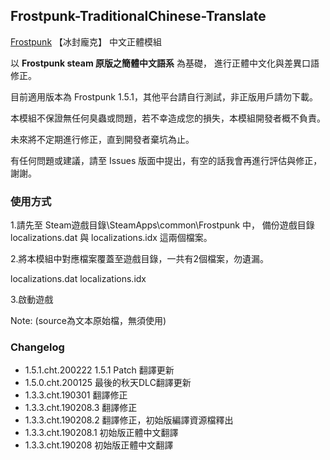 ## Frostpunk-TraditionalChinese-Translate
 [Frostpunk](https://store.steampowered.com/app/323190/Frostpunk/) 【冰封龐克】 中文正體模組

以 **Frostpunk steam 原版之簡體中文語系** 為基礎，
進行正體中文化與差異口語修正。

目前適用版本為 Frostpunk 1.5.1，其他平台請自行測試，非正版用戶請勿下載。

本模組不保證無任何臭蟲或問題，若不幸造成您的損失，本模組開發者概不負責。

未來將不定期進行修正，直到開發者棄坑為止。

有任何問題或建議，請至 Issues 版面中提出，有空的話我會再進行評估與修正，謝謝。

### 使用方式

1.請先至 Steam遊戲目錄\SteamApps\common\Frostpunk 中， 備份遊戲目錄 localizations.dat 與 localizations.idx 這兩個檔案。

2.將本模組中對應檔案覆蓋至遊戲目錄，一共有2個檔案，勿遺漏。

localizations.dat
localizations.idx

3.啟動遊戲

Note: (source為文本原始檔，無須使用)

### Changelog
* 1.5.1.cht.200222 1.5.1 Patch 翻譯更新
* 1.5.0.cht.200125 最後的秋天DLC翻譯更新
* 1.3.3.cht.190301 翻譯修正
* 1.3.3.cht.190208.3 翻譯修正
* 1.3.3.cht.190208.2 翻譯修正，初始版編譯資源檔釋出
* 1.3.3.cht.190208.1 初始版正體中文翻譯
* 1.3.3.cht.190208 初始版正體中文翻譯

